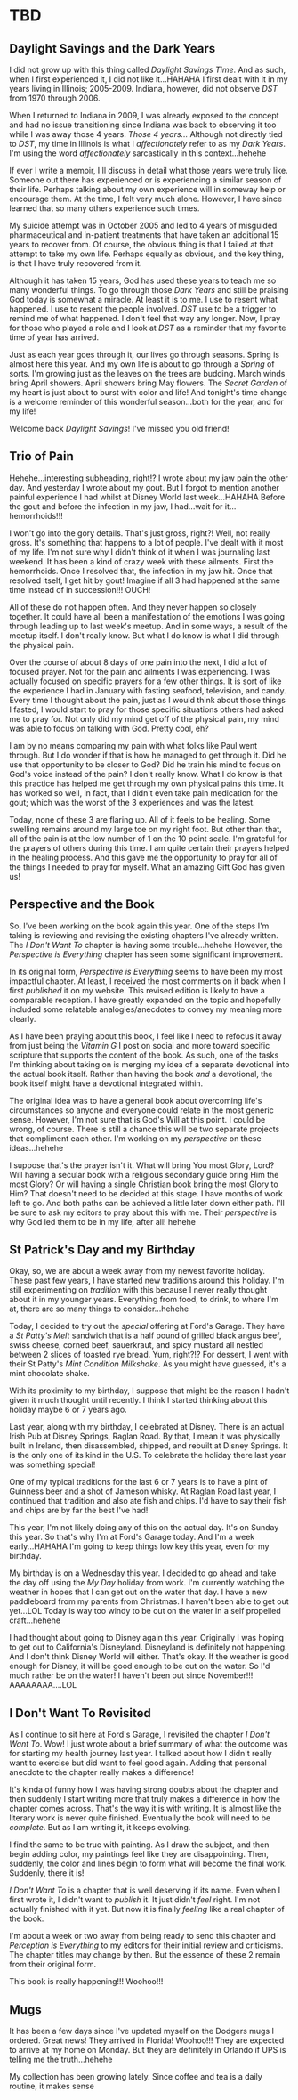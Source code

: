 # TBD

## Daylight Savings and the Dark Years

I did not grow up with this thing called *Daylight Savings Time*. And as such, when I first experienced it, I did not like it...HAHAHA I first dealt with it in my years living in Illinois; 2005-2009. Indiana, however, did not observe *DST* from 1970 through 2006.

When I returned to Indiana in 2009, I was already exposed to the concept and had no issue transitioning since Indiana was back to observing it too while I was away those 4 years. *Those 4 years...* Although not directly tied to *DST*, my time in Illinois is what I *affectionately* refer to as my *Dark Years*. I'm using the word *affectionately* sarcastically in this context...hehehe

If ever I write a memoir, I'll discuss in detail what those years were truly like. Someone out there has experienced or is experiencing a similar season of their life. Perhaps talking about my own experience will in someway help or encourage them. At the time, I felt very much alone. However, I have since learned that so many others experience such times.

My suicide attempt was in October 2005 and led to 4 years of misguided pharmaceutical and in-patient treatments that have taken an additional 15 years to recover from. Of course, the obvious thing is that I failed at that attempt to take my own life. Perhaps equally as obvious, and the key thing, is that I have truly recovered from it.

Although it has taken 15 years, God has used these years to teach me so many wonderful things. To go through those *Dark Years* and still be praising God today is somewhat a miracle. At least it is to me. I use to resent what happened. I use to resent the people involved. *DST* use to be a trigger to remind me of what happened. I don't feel that way any longer. Now, I pray for those who played a role and I look at *DST* as a reminder that my favorite time of year has arrived.

Just as each year goes through it, our lives go through seasons. Spring is almost here this year. And my own life is about to go through a *Spring* of sorts. I'm growing just as the leaves on the trees are budding. March winds bring April showers. April showers bring May flowers. The *Secret Garden* of my heart is just about to burst with color and life! And tonight's time change is a welcome reminder of this wonderful season...both for the year, and for my life!

Welcome back *Daylight Savings*! I've missed you old friend!

## Trio of Pain

Hehehe...interesting subheading, right!? I wrote about my jaw pain the other day. And yesterday I wrote about my gout. But I forgot to mention another painful experience I had whilst at Disney World last week...HAHAHA Before the gout and before the infection in my jaw, I had...wait for it... hemorrhoids!!!

I won't go into the gory details. That's just gross, right?! Well, not really gross. It's something that happens to a lot of people. I've dealt with it most of my life. I'm not sure why I didn't think of it when I was journaling last weekend. It has been a kind of crazy week with these ailments. First the hemorrhoids. Once I resolved that, the infection in my jaw hit. Once that resolved itself, I get hit by gout! Imagine if all 3 had happened at the same time instead of in succession!!! OUCH!

All of these do not happen often. And they never happen so closely together. It could have all been a manifestation of the emotions I was going through leading up to last week's meetup. And in some ways, a result of the meetup itself. I don't really know. But what I do know is what I did through the physical pain.

Over the course of about 8 days of one pain into the next, I did a lot of focused prayer. Not for the pain and ailments I was experiencing. I was actually focused on specific prayers for a few other things. It is sort of like the experience I had in January with fasting seafood, television, and candy. Every time I thought about the pain, just as I would think about those things I fasted, I would start to pray for those specific situations others had asked me to pray for. Not only did my mind get off of the physical pain, my mind was able to focus on talking with God. Pretty cool, eh?

I am by no means comparing my pain with what folks like Paul went through. But I do wonder if that is how he managed to get through it. Did he use that opportunity to be closer to God? Did he train his mind to focus on God's voice instead of the pain? I don't really know. What I do know is that this practice has helped me get through my own physical pains this time. It has worked so well, in fact, that I didn't even take pain medication for the gout; which was the worst of the 3 experiences and was the latest.

Today, none of these 3 are flaring up. All of it feels to be healing. Some swelling remains around my large toe on my right foot. But other than that, all of the pain is at the low number of 1 on the 10 point scale. I'm grateful for the prayers of others during this time. I am quite certain their prayers helped in the healing process. And this gave me the opportunity to pray for all of the things I needed to pray for myself. What an amazing Gift God has given us!

## Perspective and the Book

So, I've been working on the book again this year. One of the steps I'm taking is reviewing and revising the existing chapters I've already written. The *I Don't Want To* chapter is having some trouble...hehehe However, the *Perspective is Everything* chapter has seen some significant improvement.

In its original form, *Perspective is Everything* seems to have been my most impactful chapter. At least, I received the most comments on it back when I first *published* it on my website. This revised edition is likely to have a comparable reception. I have greatly expanded on the topic and hopefully included some relatable analogies/anecdotes to convey my meaning more clearly.

As I have been praying about this book, I feel like I need to refocus it away from just being the *Vitamin G* I post on social and more toward specific scripture that supports the content of the book. As such, one of the tasks I'm thinking about taking on is merging my idea of a separate devotional into the actual book itself. Rather than having the book *and* a devotional, the book itself might have a devotional integrated within.

The original idea was to have a general book about overcoming life's circumstances so anyone and everyone could relate in the most generic sense. However, I'm not sure that is God's Will at this point. I could be wrong, of course. There is still a chance this will be two separate projects that compliment each other. I'm working on my *perspective* on these ideas...hehehe

I suppose that's the prayer isn't it. What will bring You most Glory, Lord? Will having a secular book with a religious secondary guide bring Him the most Glory? Or will having a single Christian book bring the most Glory to Him? That doesn't need to be decided at this stage. I have months of work left to go. And both paths can be achieved a little later down either path. I'll be sure to ask my editors to pray about this with me. Their *perspective* is why God led them to be in my life, after all! hehehe

## St Patrick's Day and my Birthday

Okay, so, we are about a week away from my newest favorite holiday. These past few years, I have started new traditions around this holiday. I'm still experimenting on *tradition* with this because I never really thought about it in my younger years. Everything from food, to drink, to where I'm at, there are so many things to consider...hehehe

Today, I decided to try out the *special* offering at Ford's Garage. They have a *St Patty's Melt* sandwich that is a half pound of grilled black angus beef, swiss cheese, corned beef, sauerkraut, and spicy mustard all nestled between 2 slices of toasted rye bread. Yum, right?!? For dessert, I went with their St Patty's *Mint Condition Milkshake*. As you might have guessed, it's a mint chocolate shake.

With its proximity to my birthday, I suppose that might be the reason I hadn't given it much thought until recently. I think I started thinking about this holiday maybe 6 or 7 years ago.

Last year, along with my birthday, I celebrated at Disney. There is an actual Irish Pub at Disney Springs, Raglan Road. By that, I mean it was physically built in Ireland, then disassembled, shipped, and rebuilt at Disney Springs. It is the only one of its kind in the U.S. To celebrate the holiday there last year was something special!

One of my typical traditions for the last 6 or 7 years is to have a pint of Guinness beer and a shot of Jameson whisky. At Raglan Road last year, I continued that tradition and also ate fish and chips. I'd have to say their fish and chips are by far the best I've had!

This year, I'm not likely doing any of this on the actual day. It's on Sunday this year. So that's why I'm at Ford's Garage today. And I'm a week early...HAHAHA I'm going to keep things low key this year, even for my birthday.

My birthday is on a Wednesday this year. I decided to go ahead and take the day off using the *My Day* holiday from work. I'm currently watching the weather in hopes that I can get out on the water that day. I have a new paddleboard from my parents from Christmas. I haven't been able to get out yet...LOL Today is way too windy to be out on the water in a self propelled craft...hehehe

I had thought about going to Disney again this year. Originally I was hoping to get out to California's Disneyland. Disneyland is definitely not happening. And I don't think Disney World will either. That's okay. If the weather is good enough for Disney, it will be good enough to be out on the water. So I'd much rather be on the water! I haven't been out since November!!! AAAAAAAA....LOL

## I Don't Want To Revisited

As I continue to sit here at Ford's Garage, I revisited the chapter *I Don't Want To*. Wow! I just wrote about a brief summary of what the outcome was for starting my health journey last year. I talked about how I didn't really want to exercise but did want to feel good again. Adding that personal anecdote to the chapter really makes a difference!

It's kinda of funny how I was having strong doubts about the chapter and then suddenly I start writing more that truly makes a difference in how the chapter comes across. That's the way it is with writing. It is almost like the literary work is never quite finished. Eventually the book will need to be *complete*. But as I am writing it, it keeps evolving.

I find the same to be true with painting. As I draw the subject, and then begin adding color, my paintings feel like they are disappointing. Then, suddenly, the color and lines begin to form what will become the final work. Suddenly, there it is!

*I Don't Want To* is a chapter that is well deserving if its name. Even when I first wrote it, I didn't want to *publish* it. It just didn't *feel* right. I'm not actually finished with it yet. But now it is finally *feeling* like a real chapter of the book.

I'm about a week or two away from being ready to send this chapter and *Perception is Everything* to my editors for their initial review and criticisms. The chapter titles may change by then. But the essence of these 2 remain from their original form.

This book is really happening!!! Woohoo!!!

## Mugs

It has been a few days since I've updated myself on the Dodgers mugs I ordered. Great news! They arrived in Florida! Woohoo!!! They are expected to arrive at my home on Monday. But they are definitely in Orlando if UPS is telling me the truth...hehehe

My collection has been growing lately. Since coffee and tea is a daily routine, it makes sense 